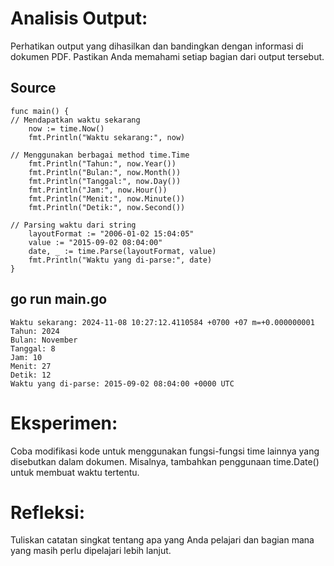 # Analisis Output:

Perhatikan output yang dihasilkan dan bandingkan dengan informasi di dokumen PDF.
Pastikan Anda memahami setiap bagian dari output tersebut.

## Source
    func main() {
    // Mendapatkan waktu sekarang
        now := time.Now()
        fmt.Println("Waktu sekarang:", now)

    // Menggunakan berbagai method time.Time
        fmt.Println("Tahun:", now.Year())
        fmt.Println("Bulan:", now.Month())
        fmt.Println("Tanggal:", now.Day())
        fmt.Println("Jam:", now.Hour())
        fmt.Println("Menit:", now.Minute())
        fmt.Println("Detik:", now.Second())

    // Parsing waktu dari string
        layoutFormat := "2006-01-02 15:04:05"
        value := "2015-09-02 08:04:00"
        date, _ := time.Parse(layoutFormat, value)
        fmt.Println("Waktu yang di-parse:", date)
    }

## go run main.go
    Waktu sekarang: 2024-11-08 10:27:12.4110584 +0700 +07 m=+0.000000001
    Tahun: 2024
    Bulan: November
    Tanggal: 8
    Jam: 10
    Menit: 27
    Detik: 12
    Waktu yang di-parse: 2015-09-02 08:04:00 +0000 UTC

# Eksperimen:

Coba modifikasi kode untuk menggunakan fungsi-fungsi time lainnya yang disebutkan dalam dokumen.
Misalnya, tambahkan penggunaan time.Date() untuk membuat waktu tertentu.



# Refleksi:

Tuliskan catatan singkat tentang apa yang Anda pelajari dan bagian mana yang masih perlu dipelajari lebih lanjut.